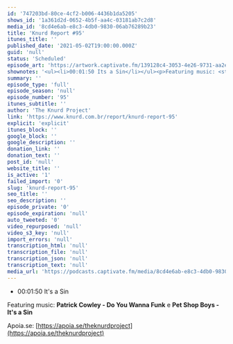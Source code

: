 ```yaml
---
id: '747203bd-80ce-4cf2-b006-4436b1da5205'
shows_id: '1a361d2d-0652-4b5f-aa4c-03181ab7c2d8'
media_id: '8cd4e6ab-e8c3-4db0-9830-06ab76289b23'
title: 'Knurd Report #95'
itunes_title: ''
published_date: '2021-05-02T19:00:00.000Z'
guid: 'null'
status: 'Scheduled'
episode_art: 'https://artwork.captivate.fm/139128c4-3053-4e26-9731-aa2eb4b6b211/pCKgB_k1Bwrz88NNozrxtjcO.jpg'
shownotes: '<ul><li>00:01:50 Its a Sin</li></ul><p>Featuring music: <strong>Patrick Cowley - Do You Wanna Funk</strong> e <strong>Pet Shop Boys - Its a Sin</strong></p><p>Apoia.se: <a href="https://apoia.se/theknurdproject" rel="noopener noreferrer" target="_blank">https://apoia.se/theknurdproject</a></p>'
summary: ''
episode_type: 'full'
episode_season: 'null'
episode_number: '95'
itunes_subtitle: ''
author: 'The Knurd Project'
link: 'https://www.knurd.com.br/report/knurd-report-95'
explicit: 'explicit'
itunes_block: ''
google_block: ''
google_description: ''
donation_link: ''
donation_text: ''
post_id: 'null'
website_title: ''
is_active: '1'
failed_import: '0'
slug: 'knurd-report-95'
seo_title: ''
seo_description: ''
episode_private: '0'
episode_expiration: 'null'
auto_tweeted: '0'
video_repurposed: 'null'
video_s3_key: 'null'
import_errors: 'null'
transcription_html: 'null'
transcription_file: 'null'
transcription_json: 'null'
transcription_text: 'null'
media_url: 'https://podcasts.captivate.fm/media/8cd4e6ab-e8c3-4db0-9830-06ab76289b23/knurd95.mp3'
---
```

*   00:01:50 It's a Sin

Featuring music: **Patrick Cowley - Do You Wanna Funk** e **Pet Shop Boys - It's a Sin**

Apoia.se: [https://apoia.se/theknurdproject](https://apoia.se/theknurdproject)